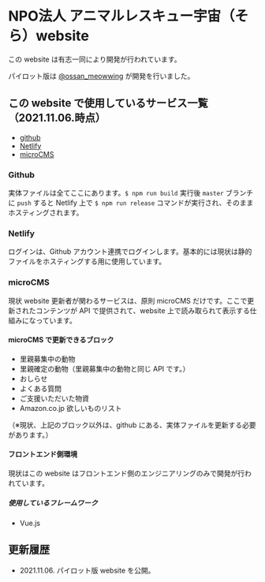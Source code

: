# NPO法人 アニマルレスキュー宇宙（そら）website
この website は有志一同により開発が行われています。

パイロット版は [@ossan_meowwing](https://twitter.com/ossan_meowwwing) が開発を行いました。

## この website で使用しているサービス一覧（2021.11.06.時点）
- [github](https://github.com/Animal-Rescue-Sora)
- [Netlify](https://app.netlify.com/)
- [microCMS](https://app.microcms.io/signin)

### Github
実体ファイルは全てここにあります。`$ npm run build` 実行後 `master` ブランチに `push` すると Netlify 上で `$ npm run release` コマンドが実行され、そのままホスティングされます。

### Netlify
ログインは、Github アカウント連携でログインします。基本的には現状は静的ファイルをホスティングする用に使用しています。

### microCMS
現状 website 更新者が関わるサービスは、原則 microCMS だけです。ここで更新されたコンテンツが API で提供されて、website 上で読み取られて表示する仕組みになっています。

#### microCMS で更新できるブロック
- 里親募集中の動物
- 里親確定の動物（里親募集中の動物と同じ API です。）
- おしらせ
- よくある質問
- ご支援いただいた物資
- Amazon.co.jp 欲しいものリスト

（※現状、上記のブロック以外は、github にある、実体ファイルを更新する必要があります。）

#### フロントエンド側環境
現状はこの website はフロントエンド側のエンジニアリングのみで開発が行われています。
##### 使用しているフレームワーク
- Vue.js

## 更新履歴
- 2021.11.06. パイロット版 website を公開。
